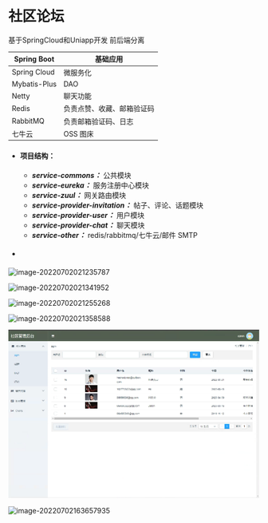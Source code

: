 # 社区论坛

基于SpringCloud和Uniapp开发 前后端分离

| Spring Boot  | 基础应用                   |
| ------------ | -------------------------- |
| Spring Cloud | 微服务化                   |
| Mybatis-Plus | DAO                        |
| Netty        | 聊天功能                   |
| Redis        | 负责点赞、收藏、邮箱验证码 |
| RabbitMQ     | 负责邮箱验证码、日志       |
| 七牛云       | OSS 图床                   |

- #### 项目结构：

  - ***service-commons：*** 公共模块
  - ***service-eureka：*** 服务注册中心模块
  - ***service-zuul：*** 网关路由模块
  - ***service-provider-invitation：*** 帖子、评论、话题模块
  - ***service-provider-user：*** 用户模块
  - ***service-provider-chat：*** 聊天模块
  - ***service-other：*** redis/rabbitmq/七牛云/邮件 SMTP

- #### 

![image-20220702021235787](https://fastly.jsdelivr.net/gh/Hexyan/blobimge//img/image-20220702021235787.png)

![image-20220702021341952](https://fastly.jsdelivr.net/gh/Hexyan/blobimge//img/image-20220702021341952.png)



![image-20220702021255268](https://fastly.jsdelivr.net/gh/Hexyan/blobimge//img/image-20220702021255268.png)



![image-20220702021358588](https://fastly.jsdelivr.net/gh/Hexyan/blobimge//img/image-20220702021358588.png)

![image-20220702021727245](https://raw.githubusercontent.com/Hexyan/blobimge/main/img/image-20220702021727245.png)



![image-20220702163657935](https://fastly.jsdelivr.net/gh/Hexyan/blobimge/img/202207021636970.png)

